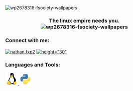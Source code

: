 <img
  width="400"
  height="125"
  alt="wp2678316-fsociety-wallpapers"
  src="https://github.com/user-attachments/assets/57acca4d-c9d0-4b05-879a-cd48f2f245f6"
/>


<h3 align="center">The linux empire needs you.
                           <img
  width="400"
  height="125"
  alt="wp2678316-fsociety-wallpapers"
  src="https://github.com/user-attachments/assets/57acca4d-c9d0-4b05-879a-cd48f2f245f6"
/>
</h3>

<h3 align="left">Connect with me:</h3>
<p align="left">
<a href="https://instagram.com/nathan.fxp2" target="blank"><img align="center" src="https://raw.githubusercontent.com/rahuldkjain/github-profile-readme-generator/master/src/images/icons/Social/instagram.svg" alt="nathan.fxp2" height="30" width="40" /></a>
<a href="https://discord.gg/https://discord.gg/cyberteam" target="blank"><img align="center" src="https://raw.githubusercontent.com/rahuldkjain/github-profile-readme-generator/master/src/images/icons/Social/discord.svg" alt= height="30" width="40" /></a>
</p>

<h3 align="left">Languages and Tools:</h3>
<p align="left"> <a href="https://www.linux.org/" target="_blank" rel="noreferrer"> <img src="https://raw.githubusercontent.com/devicons/devicon/master/icons/linux/linux-original.svg" alt="linux" width="40" height="40"/> </a> <a href="https://www.python.org" target="_blank" rel="noreferrer"> <img src="https://raw.githubusercontent.com/devicons/devicon/master/icons/python/python-original.svg" alt="python" width="40" height="40"/> </a> </p>


